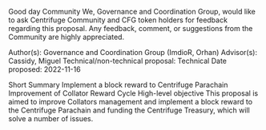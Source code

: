 Good day Community
We, Governance and Coordination Group, would like to ask Centrifuge Community and CFG token holders for feedback regarding this proposal. Any feedback, comment, or suggestions from the Community are highly appreciated.

Author(s): Governance and Coordination Group (ImdioR, Orhan)
Advisor(s): Cassidy, Miguel
Technical/non-technical proposal: Technical
Date proposed: 2022-11-16

Short Summary
Implement a block reward to Centrifuge Parachain
Improvement of Collator Reward Cycle
High-level objective
This proposal is aimed to improve Collators management and implement a block reward to the Centrifuge Parachain and funding the Centrifuge Treasury, which will solve a number of issues.